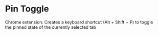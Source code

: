Pin Toggle
==========

Chrome extension: Creates a keyboard shortcut (Alt + Shift + P) to toggle the pinned state of the currently selected tab
